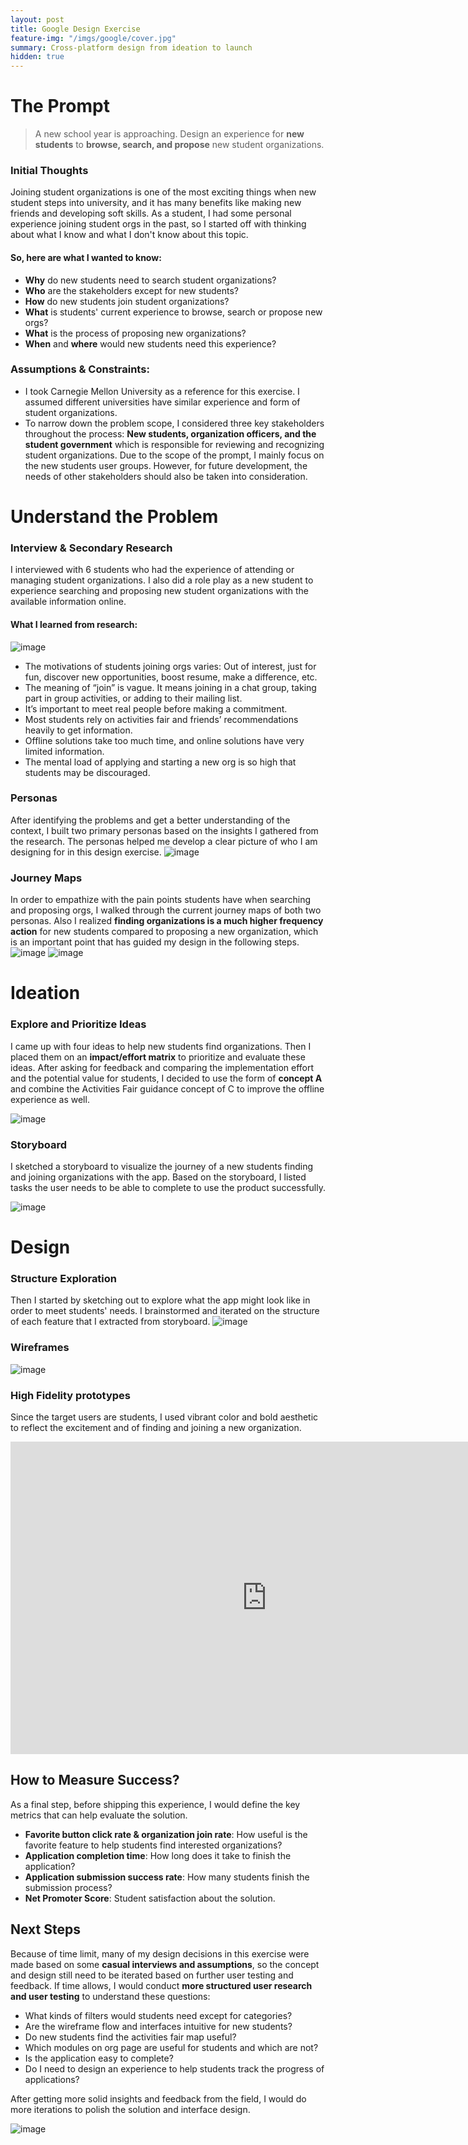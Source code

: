 ```yaml
---
layout: post
title: Google Design Exercise
feature-img: "/imgs/google/cover.jpg"
summary: Cross-platform design from ideation to launch
hidden: true
---
```

# The Prompt
> A new school year is approaching. Design an experience for **new students** to **browse, search, and propose** new student organizations.

### Initial Thoughts
Joining student organizations is one of the most exciting things when new student steps into university, and it has many benefits like making new friends and developing soft skills. As a student, I had some personal experience joining student orgs in the past, so I started off with thinking about what I know and what I don't know about this topic.

#### So, here are what I wanted to know:
- **Why** do new students need to search student organizations?
- **Who** are the stakeholders except for new students?
- **How** do new students join student organizations?
- **What** is students' current experience to browse, search or propose new orgs?
- **What** is the process of proposing new organizations?
- **When** and **where** would new students need this experience?

### Assumptions & Constraints:
- I took Carnegie Mellon University as a reference for this exercise. I assumed different universities have similar experience and form of student organizations.
- To narrow down the problem scope, I considered three key stakeholders throughout the process: **New students, organization officers, and the student government** which is responsible for reviewing and recognizing student organizations. Due to the scope of the prompt, I mainly focus on the new students user groups. However, for future development, the needs of other stakeholders should also be taken into consideration.

# Understand the Problem
### Interview & Secondary Research
I interviewed with 6 students who had the experience of attending or managing student organizations. I also did a role play as a new student to experience searching and proposing new student organizations with the available information online.

#### What I learned from research:
![image](/imgs/google/research.jpg)
- The motivations of students joining orgs varies: Out of interest, just for fun, discover new opportunities, boost resume, make a difference, etc.
- The meaning of “join” is vague. It means joining in a chat group, taking part in group activities, or adding to their mailing list.
- It’s important to meet real people before making a commitment.
- Most students rely on activities fair and friends’ recommendations heavily to get information.
- Offline solutions take too much time, and online solutions have very limited information.
- The mental load of applying and starting a new org is so high that students may be discouraged.

### Personas
After identifying the problems and get a better understanding of the context, I built two primary personas based on the insights I gathered from the research. The personas helped me develop a clear picture of who I am designing for in this design exercise.
![image](/imgs/google/personas.jpg)

### Journey Maps
In order to empathize with the pain points students have when searching and proposing orgs, I walked through the current journey maps of both two personas. Also I realized **finding organizations is a much higher frequency action** for new students compared to proposing a new organization, which is an important point that has guided my design in the following steps.
![image](/imgs/google/journey1.jpg)
![image](/imgs/google/journey2.jpg)


# Ideation
### Explore and Prioritize Ideas
I came up with four ideas to help new students find organizations. Then I placed them on an **impact/effort matrix** to prioritize and evaluate these ideas. After asking for feedback and comparing the implementation effort and the potential value for students, I decided to use the form of **concept A** and combine the Activities Fair guidance concept of C to improve the offline experience as well.

![image](/imgs/google/ideation.jpg)

### Storyboard
I sketched a storyboard to visualize the journey of a new students finding and joining organizations with the app. Based on the storyboard, I listed tasks the user needs to be able to complete to use the product successfully.

![image](/imgs/google/storyboard.jpg)

# Design
### Structure Exploration
Then I started by sketching out to explore what the app might look like in order to meet students' needs. I brainstormed and iterated on the structure of each feature that I extracted from storyboard.
![image](/imgs/google/sketch.jpg)

### Wireframes
![image](/imgs/google/wireframe.jpg)

### High Fidelity prototypes
Since the target users are students, I used vibrant color and bold aesthetic to reflect the excitement and  of finding and joining a new organization.
<iframe width="820" height="500" src="https://www.youtube.com/embed/XhIGl9DggRc" frameborder="0" allow="accelerometer; autoplay; encrypted-media; gyroscope; picture-in-picture" allowfullscreen></iframe>

## How to Measure Success?
As a final step, before shipping this experience, I would define the key metrics that can help evaluate the solution.
- **Favorite button click rate & organization join rate**: How useful is the favorite feature to help students find interested organizations?
- **Application completion time**: How long does it take to finish the application?
- **Application submission success rate**: How many students finish the submission process?
- **Net Promoter Score**: Student satisfaction about the solution.

## Next Steps
Because of time limit, many of my design decisions in this exercise were made based on some **casual interviews and assumptions**, so the concept and design still need to be iterated based on further user testing and feedback. If time allows, I would conduct **more structured user research and user testing** to understand these questions:
- What kinds of filters would students need except for categories?
- Are the wireframe flow and interfaces intuitive for new students?
- Do new students find the activities fair map useful?
- Which modules on org page are useful for students and which are not?
- Is the application easy to complete?
- Do I need to design an experience to help students track the progress of applications?

After getting more solid insights and feedback from the field, I would do more iterations to polish the solution and interface design.

![image](/imgs/google/notebook.jpg)
